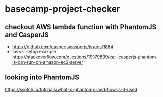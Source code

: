 # basecamp-project-checker

## checkout AWS lambda function with PhantomJS and CasperJS
- https://github.com/casperjs/casperjs/issues/1864
- server setup example https://stackoverflow.com/questions/19979839/can-casperjs-phantom-js-can-run-on-amazon-ec2-server

## looking into PhantomJS
https://scotch.io/tutorials/what-is-phantomjs-and-how-is-it-used
